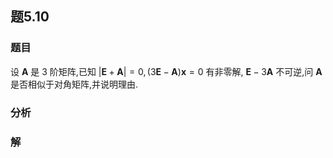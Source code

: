 ## 题5.10
### 题目
设 $\mathbf{A}$ 是 3 阶矩阵,已知 $| {\mathbf{E} + \mathbf{A}}|  = 0,( {3\mathbf{E} - \mathbf{A}}) \mathbf{x} = 0$ 有非零解, $\mathbf{E} - 3\mathbf{A}$ 不可逆,问  $\mathbf{A}$ 是否相似于对角矩阵,并说明理由.
### 分析

### 解